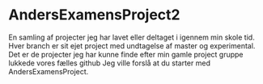 # AndersExamensProject2
En samling af projecter jeg har lavet eller deltaget i igennem min skole tid. 
Hver branch er sit ejet project med undtagelse af master og experimental.
Det er de projecter jeg har kunne finde efter min gamle project gruppe lukkede vores fælles github
Jeg ville forslå at du starter med AndersExamensProject.
